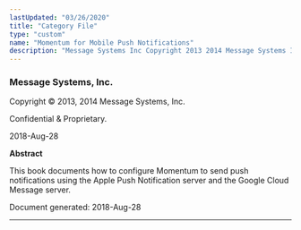 ```yaml
---
lastUpdated: "03/26/2020"
title: "Category File"
type: "custom"
name: "Momentum for Mobile Push Notifications"
description: "Message Systems Inc Copyright 2013 2014 Message Systems Inc Confidential Proprietary 2018 Aug 28 Abstract This book documents how to configure Momentum to send push notifications using the Apple Push Notification server and the Google Cloud Message server Document generated 2018 Aug 28 Table of Contents Preface I Configuring Momentum..."
---
```


### Message Systems, Inc.

Copyright © 2013, 2014 Message Systems, Inc.

<a name="idp102512"></a> 

Confidential & Proprietary.

2018-Aug-28

**Abstract**

This book documents how to configure Momentum to send push notifications using the Apple Push Notification server and the Google Cloud Message server.

Document generated: 2018-Aug-28

* * *


